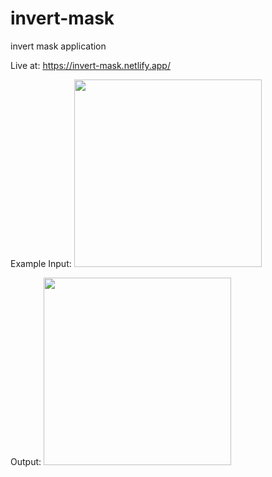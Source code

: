 # invert-mask
invert mask application

Live at: 
https://invert-mask.netlify.app/

Example Input:
<img src="https://user-images.githubusercontent.com/63675087/230492739-cdf16f9f-d200-42f7-8c15-23a22c7ce904.jpg)" width="300" height="auto">

Output: 
<img src="https://user-images.githubusercontent.com/63675087/230492784-019cf76e-3296-4842-ac9a-d00c54c5a76b.png)" width="300" height="auto">
